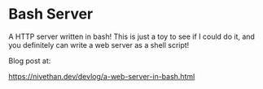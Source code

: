 # Bash Server


A HTTP server written in bash! This is just a toy to see if I could do it, and you definitely can write a web server as a shell script!

Blog post at:

https://nivethan.dev/devlog/a-web-server-in-bash.html
